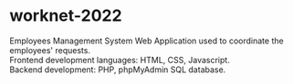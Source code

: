 # worknet-2022
Employees Management System Web Application used to coordinate the employees' requests.\
Frontend development languages: HTML, CSS, Javascript.\
Backend development: PHP, phpMyAdmin SQL database.
